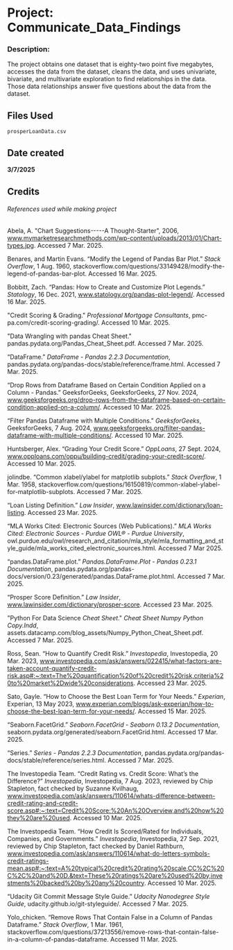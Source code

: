 # Project: Communicate_Data_Findings

### Description:

The project obtains one dataset that is eighty-two point five megabytes, accesses the data from the dataset, cleans the data, and uses univariate, bivariate, and multivariate exploration to find relationships in the data. Those data relationships answer five questions about the data from the dataset.

## Files Used
```
prosperLoanData.csv
```

## Date created

**3/7/2025**

## Credits
###### References used while making project

Abela, A. "Chart Suggestions-----A Thought-Starter", 2006, www.mymarketresearchmethods.com/wp-content/uploads/2013/01/Chart-types.jpg. Accessed 7 Mar. 2025.

Benares, and Martin Evans. “Modify the Legend of Pandas Bar Plot.” _Stack Overflow_, 1 Aug. 1960, stackoverflow.com/questions/33149428/modify-the-legend-of-pandas-bar-plot. Accessed 16 Mar. 2025.

Bobbitt, Zach. “Pandas: How to Create and Customize Plot Legends.” _Statology_, 16 Dec. 2021, www.statology.org/pandas-plot-legend/. Accessed 16 Mar. 2025.

"Credit Scoring & Grading." _Professional Mortgage Consultants_, pmc-pa.com/credit-scoring-grading/. Accessed 10 Mar. 2025. 

"Data Wrangling with pandas Cheat Sheet." pandas.pydata.org/Pandas_Cheat_Sheet.pdf. Accessed 7 Mar. 2025.

“DataFrame.” _DataFrame - Pandas 2.2.3 Documentation_, pandas.pydata.org/pandas-docs/stable/reference/frame.html. Accessed 7 Mar. 2025. 

“Drop Rows from Dataframe Based on Certain Condition Applied on a Column - Pandas.” GeeksforGeeks, GeeksforGeeks, 27 Nov. 2024, www.geeksforgeeks.org/drop-rows-from-the-dataframe-based-on-certain-condition-applied-on-a-column/. Accessed 10 Mar. 2025.

“Filter Pandas Dataframe with Multiple Conditions.” _GeeksforGeeks_, GeeksforGeeks, 7 Aug. 2024, www.geeksforgeeks.org/filter-pandas-dataframe-with-multiple-conditions/. Accessed 10 Mar. 2025.

Huntsberger, Alex. “Grading Your Credit Score.” _OppLoans_, 27 Sept. 2024, www.opploans.com/oppu/building-credit/grading-your-credit-score/. Accessed 10 Mar. 2025.

jolindbe. “Common xlabel/ylabel for matplotlib subplots.” _Stack Overflow_, 1 Mar. 1958, stackoverflow.com/questions/16150819/common-xlabel-ylabel-for-matplotlib-subplots. Accessed 7 Mar. 2025.

“Loan Listing Definition.” _Law Insider_, www.lawinsider.com/dictionary/loan-listing. Accessed 23 Mar. 2025.

“MLA Works Cited: Electronic Sources (Web Publications).” _MLA Works Cited: Electronic Sources - Purdue OWL® - Purdue University_, owl.purdue.edu/owl/research_and_citation/mla_style/mla_formatting_and_style_guide/mla_works_cited_electronic_sources.html. Accessed 7 Mar 2025.

“pandas.DataFrame.plot.” _Pandas.DataFrame.Plot - Pandas 0.23.1 Documentation_, pandas.pydata.org/pandas-docs/version/0.23/generated/pandas.DataFrame.plot.html. Accessed 7 Mar. 2025. 

“Prosper Score Definition.” _Law Insider_, www.lawinsider.com/dictionary/prosper-score. Accessed 23 Mar. 2025.

"Python For Data Science _Cheat Sheet_." _Cheat Sheet Numpy Python Copy.Indd_, assets.datacamp.com/blog_assets/Numpy_Python_Cheat_Sheet.pdf. Accessed 7 Mar. 2025. 

Ross, Sean. “How to Quantify Credit Risk.” _Investopedia_, Investopedia, 20 Mar. 2023, www.investopedia.com/ask/answers/022415/what-factors-are-taken-account-quantify-credit-risk.asp#:~:text=The%20quantification%20of%20credit%20risk,criteria%20to%20market%2Dwide%20considerations. Accessed 23 Mar. 2025.

Sato, Gayle. “How to Choose the Best Loan Term for Your Needs.” _Experian_, Experian, 13 May 2023, www.experian.com/blogs/ask-experian/how-to-choose-the-best-loan-term-for-your-needs/. Accessed 15 Mar. 2025.

“Seaborn.FacetGrid.” _Seaborn.FacetGrid - Seaborn 0.13.2 Documentation_, seaborn.pydata.org/generated/seaborn.FacetGrid.html. Accessed 17 Mar. 2025. 

“Series.” _Series - Pandas 2.2.3 Documentation_, pandas.pydata.org/pandas-docs/stable/reference/series.html. Accessed 7 Mar. 2025. 

The Investopedia Team. “Credit Rating vs. Credit Score: What’s the Difference?” _Investopedia_, Investopedia, 7 Aug. 2023, reviewed by Chip Stapleton, fact checked by Suzanne Kvilhaug, www.investopedia.com/ask/answers/110614/whats-difference-between-credit-rating-and-credit-score.asp#:~:text=Credit%20Score:%20An%20Overview,and%20how%20they%20are%20used. Accessed 10 Mar. 2025. 

The Investopedia Team. “How Credit Is Scored/Rated for Individuals, Companies, and Governments.” _Investopedia_, Investopedia, 27 Sep. 2021, reviewed by Chip Stapleton, fact checked by Daniel Rathburn, www.investopedia.com/ask/answers/110614/what-do-letters-symbols-credit-ratings-mean.asp#:~:text=A%20typical%20credit%20rating%20scale,CC%2C%20C%2C%20and%20D.&text=These%20ratings%20are%20used%20by,investments%20backed%20by%20any%20country. Accessed 10 Mar. 2025. 

“Udacity Git Commit Message Style Guide.” _Udacity Nanodegree Style Guide_, udacity.github.io/git-styleguide/. Accessed 7 Mar. 2025. 

Yolo_chicken. “Remove Rows That Contain False in a Column of Pandas Dataframe.” _Stack Overflow_, 1 Mar. 1961, stackoverflow.com/questions/37213556/remove-rows-that-contain-false-in-a-column-of-pandas-dataframe. Accessed 11 Mar. 2025.
